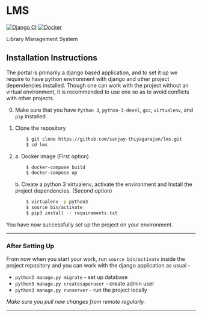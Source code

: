 # LMS  
[![Django CI](https://github.com/sanjay-thiyagarajan/lms/actions/workflows/django.yml/badge.svg?branch=master)](https://github.com/sanjay-thiyagarajan/lms/actions/workflows/django.yml)  [![Docker](https://github.com/sanjay-thiyagarajan/lms/actions/workflows/docker-publish.yml/badge.svg?branch=master)](https://github.com/sanjay-thiyagarajan/lms/actions/workflows/docker-publish.yml)  

Library Management System

## Installation Instructions
The portal is primarily a django based application, and to set it up we require to have 
python environment with django and other project dependencies installed. Though one can
work with the project without an virtual environment,  it is recommended to use one so 
as to avoid conflicts with other projects.

0. Make sure that you have `Python 3`, `python-3-devel`, `gcc`, `virtualenv`, and `pip` installed.     
1. Clone the repository

    ```bash
        $ git clone https://github.com/sanjay-thiyagarajan/lms.git
        $ cd lms
    ```  
2. 
    a. Docker image (First option)  
  
    ```bash  
        $ docker-compose build  
        $ docker-compose up  
    ```  

    b. Create a python 3 virtualenv, activate the environment and Install the project dependencies. (Second option)  

    ```bash
        $ virtualenv -p python3
        $ source bin/activate
        $ pip3 install -r requirements.txt
    ```   

You have now successfully set up the project on your environment. 

---

### After Setting Up
From now when you start your work, run ``source bin/activate`` inside the project repository and you can work with the django application as usual - 

* `python3 manage.py migrate` - set up database
* `python3 manage.py createsuperuser` - create admin user
* `python3 manage.py runserver`  - run the project locally

*Make sure you pull new changes from remote regularly.*

---
